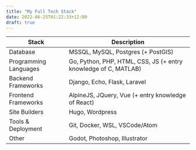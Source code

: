 ```yaml
---
title: "My Full Tech Stack"
date: 2022-06-25T01:22:33+12:00
draft: true
---
```


| Stack      | Description |
| ----------- | ----------- |
| Database      | MSSQL, MySQL, Postgres (+ PostGIS)       |
| Programming Languages   | Go, Python, PHP, HTML, CSS, JS (+ entry knowledge of C, MATLAB)        |
| Backend Frameworks      | Django, Echo, Flask, Laravel |
| Frontend Frameworks      | AlpineJS, JQuery, Vue (+ entry knowledge of React) |
| Site Builders      | Hugo, Wordpress |
| Tools & Deployment      | Git, Docker, WSL, VSCode/Atom |
| Other | Godot, Photoshop, Illustrator |